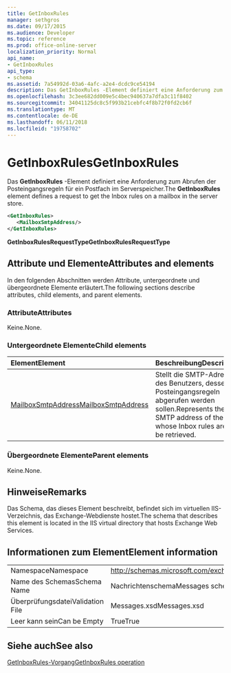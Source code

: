 ```yaml
---
title: GetInboxRules
manager: sethgros
ms.date: 09/17/2015
ms.audience: Developer
ms.topic: reference
ms.prod: office-online-server
localization_priority: Normal
api_name:
- GetInboxRules
api_type:
- schema
ms.assetid: 7a54992d-03a6-4afc-a2e4-dcdc9ce54194
description: Das GetInboxRules -Element definiert eine Anforderung zum Abrufen der Posteingangsregeln für ein Postfach im Serverspeicher.
ms.openlocfilehash: 3c3ee682dd009e5c4bec940637a7dfa3c11f8402
ms.sourcegitcommit: 34041125dc8c5f993b21cebfc4f8b72f0fd2cb6f
ms.translationtype: MT
ms.contentlocale: de-DE
ms.lasthandoff: 06/11/2018
ms.locfileid: "19758702"
---
```

# <a name="getinboxrules"></a><span data-ttu-id="3b2ca-103">GetInboxRules</span><span class="sxs-lookup"><span data-stu-id="3b2ca-103">GetInboxRules</span></span>

<span data-ttu-id="3b2ca-104">Das **GetInboxRules** -Element definiert eine Anforderung zum Abrufen der Posteingangsregeln für ein Postfach im Serverspeicher.</span><span class="sxs-lookup"><span data-stu-id="3b2ca-104">The **GetInboxRules** element defines a request to get the Inbox rules on a mailbox in the server store.</span></span> 
  
```XML
<GetInboxRules>
   <MailboxSmtpAddress/>
</GetInboxRules>
```

 <span data-ttu-id="3b2ca-105">**GetInboxRulesRequestType**</span><span class="sxs-lookup"><span data-stu-id="3b2ca-105">**GetInboxRulesRequestType**</span></span>
## <a name="attributes-and-elements"></a><span data-ttu-id="3b2ca-106">Attribute und Elemente</span><span class="sxs-lookup"><span data-stu-id="3b2ca-106">Attributes and elements</span></span>

<span data-ttu-id="3b2ca-107">In den folgenden Abschnitten werden Attribute, untergeordnete und übergeordnete Elemente erläutert.</span><span class="sxs-lookup"><span data-stu-id="3b2ca-107">The following sections describe attributes, child elements, and parent elements.</span></span>
  
### <a name="attributes"></a><span data-ttu-id="3b2ca-108">Attribute</span><span class="sxs-lookup"><span data-stu-id="3b2ca-108">Attributes</span></span>

<span data-ttu-id="3b2ca-109">Keine.</span><span class="sxs-lookup"><span data-stu-id="3b2ca-109">None.</span></span>
  
### <a name="child-elements"></a><span data-ttu-id="3b2ca-110">Untergeordnete Elemente</span><span class="sxs-lookup"><span data-stu-id="3b2ca-110">Child elements</span></span>

|<span data-ttu-id="3b2ca-111">**Element**</span><span class="sxs-lookup"><span data-stu-id="3b2ca-111">**Element**</span></span>|<span data-ttu-id="3b2ca-112">**Beschreibung**</span><span class="sxs-lookup"><span data-stu-id="3b2ca-112">**Description**</span></span>|
|:-----|:-----|
|[<span data-ttu-id="3b2ca-113">MailboxSmtpAddress</span><span class="sxs-lookup"><span data-stu-id="3b2ca-113">MailboxSmtpAddress</span></span>](mailboxsmtpaddress.md) <br/> |<span data-ttu-id="3b2ca-114">Stellt die SMTP-Adresse des Benutzers, dessen Posteingangsregeln abgerufen werden sollen.</span><span class="sxs-lookup"><span data-stu-id="3b2ca-114">Represents the SMTP address of the user whose Inbox rules are to be retrieved.</span></span>  <br/> |
   
### <a name="parent-elements"></a><span data-ttu-id="3b2ca-115">Übergeordnete Elemente</span><span class="sxs-lookup"><span data-stu-id="3b2ca-115">Parent elements</span></span>

<span data-ttu-id="3b2ca-116">Keine.</span><span class="sxs-lookup"><span data-stu-id="3b2ca-116">None.</span></span>
  
## <a name="remarks"></a><span data-ttu-id="3b2ca-117">Hinweise</span><span class="sxs-lookup"><span data-stu-id="3b2ca-117">Remarks</span></span>

<span data-ttu-id="3b2ca-118">Das Schema, das dieses Element beschreibt, befindet sich im virtuellen IIS-Verzeichnis, das Exchange-Webdienste hostet.</span><span class="sxs-lookup"><span data-stu-id="3b2ca-118">The schema that describes this element is located in the IIS virtual directory that hosts Exchange Web Services.</span></span>
  
## <a name="element-information"></a><span data-ttu-id="3b2ca-119">Informationen zum Element</span><span class="sxs-lookup"><span data-stu-id="3b2ca-119">Element information</span></span>

|||
|:-----|:-----|
|<span data-ttu-id="3b2ca-120">Namespace</span><span class="sxs-lookup"><span data-stu-id="3b2ca-120">Namespace</span></span>  <br/> |http://schemas.microsoft.com/exchange/services/2006/messages  <br/> |
|<span data-ttu-id="3b2ca-121">Name des Schemas</span><span class="sxs-lookup"><span data-stu-id="3b2ca-121">Schema Name</span></span>  <br/> |<span data-ttu-id="3b2ca-122">Nachrichtenschema</span><span class="sxs-lookup"><span data-stu-id="3b2ca-122">Messages schema</span></span>  <br/> |
|<span data-ttu-id="3b2ca-123">Überprüfungsdatei</span><span class="sxs-lookup"><span data-stu-id="3b2ca-123">Validation File</span></span>  <br/> |<span data-ttu-id="3b2ca-124">Messages.xsd</span><span class="sxs-lookup"><span data-stu-id="3b2ca-124">Messages.xsd</span></span>  <br/> |
|<span data-ttu-id="3b2ca-125">Leer kann sein</span><span class="sxs-lookup"><span data-stu-id="3b2ca-125">Can be Empty</span></span>  <br/> |<span data-ttu-id="3b2ca-126">True</span><span class="sxs-lookup"><span data-stu-id="3b2ca-126">True</span></span>  <br/> |
   
## <a name="see-also"></a><span data-ttu-id="3b2ca-127">Siehe auch</span><span class="sxs-lookup"><span data-stu-id="3b2ca-127">See also</span></span>



[<span data-ttu-id="3b2ca-128">GetInboxRules-Vorgang</span><span class="sxs-lookup"><span data-stu-id="3b2ca-128">GetInboxRules operation</span></span>](getinboxrules-operation.md)

